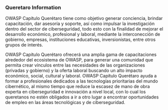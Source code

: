 ### Queretaro Information
OWASP Capítulo Querétaro tiene como objetivo generar conciencia, brindar capacitación, dar asesoría y soporte, así como impulsar la investigación dentro del sector de ciberseguridad, todo esto con la finalidad de mejorar el desarrollo económico, profesional y laboral, mediante la interconección de gobierno, empresas, instituciones educativas, inversionistas, entre otros grupos de interés.

OWASP Capítulo Querétaro ofrecerá una amplia gama de capacitaciones alrededor del ecosistema de OWASP, para generar una comunidad que permita crear vínculos entre las necesidades de las organizaciones (privadas y gobierno) y la oferta laboral buscando un alto impacto económico, social, cultural y laboral. OWASP Capítulo Querétaro ayuda a formar a profesionales dedicados a las tecnologías prioritarias del mundo cibernético, al mismo tiempo que reduce la escasez de mano de obra experta en ciberseguridad e innovación a nivel local, con lo cual los queretanos no estén obligados a ir a otro lugar a encontrar oportunidades de empleo en las áreas tecnológicas y de ciberseguridad.




